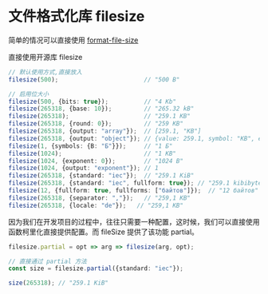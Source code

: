 # 文件格式化库 filesize

简单的情况可以直接使用 [format-file-size](../business/format-file-size)

直接使用开源库 filesize

```ts
// 默认使用方式,直接放入
filesize(500);                        // "500 B"

// 启用位大小
filesize(500, {bits: true});          // "4 Kb"
filesize(265318, {base: 10});         // "265.32 kB"
filesize(265318);                     // "259.1 KB"
filesize(265318, {round: 0});         // "259 KB"
filesize(265318, {output: "array"});  // [259.1, "KB"]
filesize(265318, {output: "object"}); // {value: 259.1, symbol: "KB", exponent: 1}
filesize(1, {symbols: {B: "Б"}});     // "1 Б"
filesize(1024);                       // "1 KB"
filesize(1024, {exponent: 0});        // "1024 B"
filesize(1024, {output: "exponent"}); // 1
filesize(265318, {standard: "iec"});  // "259.1 KiB"
filesize(265318, {standard: "iec", fullform: true}); // "259.1 kibibytes"
filesize(12, {fullform: true, fullforms: ["байтов"]});  // "12 байтов"
filesize(265318, {separator: ","});   // "259,1 KB"
filesize(265318, {locale: "de"});   // "259,1 KB"
```

因为我们在开发项目的过程中，往往只需要一种配置，这时候，我们可以直接使用函数柯里化直接提供配置。而 fileSize 提供了该功能 partial。

```ts
filesize.partial = opt => arg => filesize(arg, opt);

// 直接通过 partial 方法
const size = filesize.partial({standard: "iec"});

size(265318); // "259.1 KiB"
```